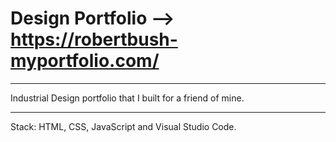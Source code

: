 # Design Portfolio --> https://robertbush-myportfolio.com/

---

Industrial Design portfolio that I built for a friend of mine. 

---

Stack: HTML, CSS, JavaScript and Visual Studio Code. 
